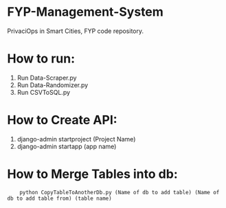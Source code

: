 # FYP-Management-System

PrivaciOps in Smart Cities, FYP code repository.

# How to run:

1. Run Data-Scraper.py
2. Run Data-Randomizer.py
3. Run CSVToSQL.py

# How to Create API:

1. django-admin startproject (Project Name)
2. django-admin startapp (app name)

# How to Merge Tables into db:
```
    python CopyTableToAnotherDb.py (Name of db to add table) (Name of db to add table from) (table name)
```